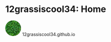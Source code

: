 # 12grassiscool34: Home
<body> <img src=https://github.com/12grassiscool34/home/blob/main/Favicon_Circle.png?raw=true style="width:50px;height:50px;"> <body> 12grassiscool34.github.io
